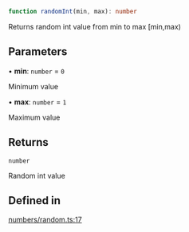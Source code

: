 ```ts
function randomInt(min, max): number
```

Returns random int value from min to max [min,max)

## Parameters

• **min**: `number` = `0`

Minimum value

• **max**: `number` = `1`

Maximum value

## Returns

`number`

Random int value

## Defined in

[numbers/random.ts:17](https://github.com/Tismas/naszos-utils/blob/4c7f3cf5cc9cb0967eb0ee45a68ceee96b31079a/src/numbers/random.ts#L17)
